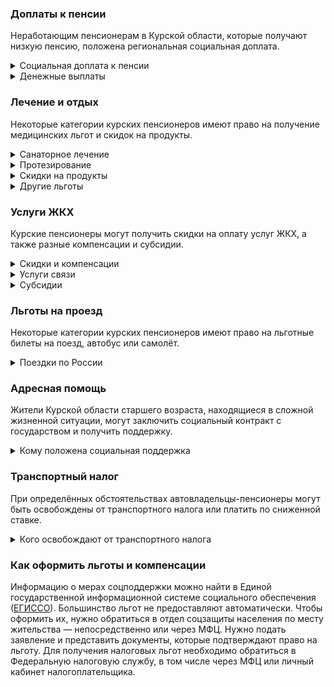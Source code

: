 ### Доплаты к пенсии
Неработающим пенсионерам в Курской области, которые получают низкую пенсию, положена региональная социальная доплата. 
<details>
<summary>Социальная доплата к пенсии</summary>
В Курской области региональный прожиточный минимум пенсионера не превышает общефедеральный. Поэтому неработающим пенсионерам с низким размером пенсии производится федеральная социальная доплата к пенсии до прожиточного минимума пенсионера в РФ. В 2021 году эта сумма [составляет]( https://pfr.gov.ru/grazhdanam/pensionres/soc_doplata/~7905) 10 022 рубля. Для назначения указанной выплаты необходимо обращаться в территориальное отделение Пенсионного фонда (ПФР) по месту жительства.     
</details>
<details>
<summary>Денежные выплаты</summary>
Если пенсионер относится к льготной категории, он имеет право на ежемесячную денежную выплату (ЕДВ), которая регулярно индексируется.
В Курской области ЕДВ для ветеранов труда — 562,11 рубля, для тружеников тыла — 843,19 рубля.  Реабилитированным лицам платят 984,94 рубля, а пострадавшим от репрессий пенсионерам — 928,78 рубля. Участники разминирования территории Курской области в 1943–1948 годах могут рассчитывать на 2188,19 рубля. А «дети войны» (то есть те, кто родился с 1 января 1928 года по 31 декабря 1945 года) ежегодно получают выплату ко Дню Победы, в 2021 году она будет 1557 рублей. 
</details>

### Лечение и отдых
Некоторые категории курских пенсионеров имеют право на получение медицинских льгот и скидок на продукты.  
<details>
<summary>Санаторное лечение</summary>
У курских реабилитированных и пострадавших от репрессий пенсионеров есть право на первоочередное получение путёвок в санатории. 
</details>
<details>
<summary>Протезирование </summary>
Курских тружеников тыла, реабилитированных лиц, а также пенсионеров, пострадавших от репрессий, государство обеспечивает протезами (кроме зубных) и протезно-ортопедическими изделиями. 
</details>
<details>
<summary>Скидки на продукты</summary>
Курские труженики тыла, несовершеннолетние узники фашизма и блокадники, реабилитированные и пострадавшие от репрессий, участники Великой Отечественной войны (ВОВ) и разминирования Курской области, инвалиды ВОВ и боевых действий могут купить со скидкой 40% продовольственные товары из [специального перечня]( https://docs.cntd.ru/document/908004497). Продаются они в магазинах «Ветеран» (или других местах — по решению областных властей). От этой льготы можно отказаться и получать вместо неё ежемесячную денежную компенсацию.
</details>
<details>
<summary>Другие льготы</summary>
Труженики тыла, реабилитированные, пострадавшие от политических репрессий пенсионеры и «дети войны» имею право на внеочередной приём в дома-интернаты для престарелых и инвалидов и учреждения соцобслуживания. 
</details>


### Услуги ЖКХ
Курские пенсионеры могут получить скидки на оплату услуг ЖКХ, а также разные компенсации и субсидии. 
<details>
<summary>Скидки и компенсации</summary>
Ветераны труда, реабилитированные и пострадавшие от политических репрессий могут рассчитывать на 50-процентную компенсацию оплаты жилого помещения и коммунальных услуг, а также капремонта. При этом в Костромской области есть месячный лимит по компенсации оплаты ЖКУ: для ветеранов труда компенсация может быть не меньше 84 рублей, но не больше 450 рублей. Труженикам тыла компенсируют от 93 до 320 рублей, а реабилитированным и пострадавшим от репрессий — от 127 и 232 до 400 рублей (соответственно).
Одиноких неработающих пенсионеров по достижении 70 лет освобождают от взносов на капремонт на 50%, а с 80-летнего возраста они вообще не платят за капремонт. Льгота распространяется и на граждан этого возраста, если семья состоит из неработающих пенсионеров (от 60 лет — мужчины и от 55 лет — женщины) или инвалидов I и II групп. 
</details>
<details>
<summary>Услуги связи</summary>
Реабилитированные и пострадавшие от репрессий граждане имеют право на внеочередную установку телефона. Расходы на это государство компенсирует полностью.
</details>
<details>
<summary>Субсидии</summary>
Пенсионерам положена субсидия на оплату услуг ЖКХ при расходах на «коммуналку» 22% совокупного дохода семьи. 
</details>

### Льготы на проезд
Некоторые категории курских пенсионеров имеют право на льготные билеты на поезд, автобус или самолёт. 
<details>
<summary>Поездки по России</summary>
Реабилитированным курянам раз в год [полностью компенсируют]( https://docs.cntd.ru/document/908002217) проезд железнодорожным транспортом по России — туда и обратно. В частности, им должны вернуть стоимость билетов (кроме вагонов повышенной комфортности) и комплекта постельного белья. Если льготник предпочитает путешествовать на самолёте или автобусом, ему возместят затраты и на такую поездку, но сумма не будет больше стоимости железнодорожных билетов в этом направлении.
</details>

### Адресная помощь
Жители Курской области старшего возраста, находящиеся в сложной жизненной ситуации, могут заключить социальный контракт с государством и получить поддержку.
<details>
<summary>Кому положена социальная поддержка</summary>
Пенсионерам, которые по не зависящим от них причинам оказались в трудной жизненной ситуации, оказывают адресную помощь. Это могут быть денежные выплаты, которые перечислят единовременно или будут переводить каждый месяц в течение определённого периода. Также нуждающимся пенсионерам с доходом меньше одного прожиточного минимума могут выдавать одежду и обувь, лекарства, покупать продукты и организовывать уход. 
С пенсионерами, которые получают адресную помощь, может быть заключён социальный контракт. 
</details>

### Транспортный налог
При определённых обстоятельствах автовладельцы-пенсионеры могут быть освобождены от транспортного налога или платить по сниженной ставке. 
<details>
<summary>Кого освобождают от транспортного налога</summary>
Транспортный налог не платят Герои СССР и РФ, награждённые орденом Славы трёх степеней, инвалиды, ветераны боевых действий, пострадавшие от радиации, а также владельцы транспорта с электродвигателями. 
В Курской области все категории льготников, а также мужчины старше 60 лет, а женщины — 55 лет [освобождены]( https://www.nalog.ru/rn77/service/tax/d1113326/) от транспортного налога на легковые автомобили отечественного производства, а также на автомобили марки «ЗАЗ», «Таврия» и «ЛуАЗ» до 100 л. с. и отечественные мотоциклы. При мощности автомобиля от 100 до 150 л. с. налог они платят, но по льготной ставке: 10 рублей за 1 л. с.
</details>


### Как оформить льготы и компенсации

Информацию о мерах соцподдержки можно найти в Единой государственной информационной системе социального обеспечения ([ЕГИССО]( http://egisso.ru/site/client/#/)). Большинство льгот не предоставляют автоматически. Чтобы оформить их, нужно обратиться в отдел соцзащиты населения по месту жительства — непосредственно или через МФЦ. Нужно подать заявление и представить документы, которые подтверждают право на льготу. Для получения налоговых льгот необходимо обратиться в Федеральную налоговую службу, в том числе через МФЦ или личный кабинет налогоплательщика.








